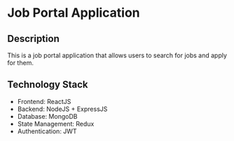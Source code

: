# Job Portal Application

## Description

This is a job portal application that allows users to search for jobs and apply for them.

## Technology Stack

- Frontend: ReactJS
- Backend: NodeJS + ExpressJS
- Database: MongoDB
- State Management: Redux
- Authentication: JWT
